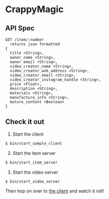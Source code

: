 # CrappyMagic

## API Spec

```
GET /item/:number
  returns json formatted
{
  title <String>,
  owner_name <String>,
  owner_email <String>,
  video_creator_name <String>,
  video_creator_web_address <String>,
  video_creator_email <String>,
  video_creator_instagram_handle <String>,
  price <Float>,
  description <String>,
  materials <String>,
  manufacture_info <String>,
  mature_content <Boolean>
}
```

## Check it out

1. Start the client
```bash
$ bin/start_sample_client
```
2. Start the item server
```bash
$ bin/start_item_server
```
3. Start the video server
```bash
$ bin/start_video_server
```

Then hop on over to [the client](http://localhost:3001) and watch it
roll!
